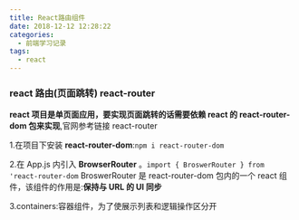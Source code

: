 ```yaml
---
title: React路由组件
date: 2018-12-12 12:28:22
categories:
  - 前端学习记录
tags:
  - react
---
```


### react 路由(页面跳转) react-router

**react 项目是单页面应用，要实现页面跳转的话需要依赖 react 的 react-router-dom 包来实现**,官网参考链接 react-router

1.在项目下安装 **react-router-dom**:`npm i react-router-dom`

2.在 App.js 内引入 **BrowserRouter** 。`import { BroswerRouter } from 'react-router-dom` BroswerRouter 是 react-router-dom 包内的一个 react 组件，该组件的作用是:**保持与 URL 的 UI 同步**

3.containers:容器组件，为了使展示列表和逻辑操作区分开
